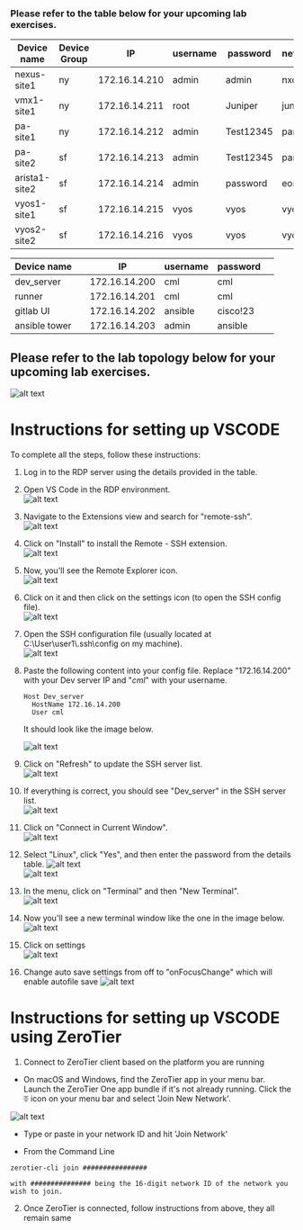 ### Please refer to the table below for your upcoming lab exercises.
| Device name  | Device Group |      IP       | username | password | network_os |
|--------------|--------------|---------------|----------|----------|------------|
| nexus-site1  |      ny      | 172.16.14.210 |   admin  | admin    |   nxos     |
| vmx1-site1   |      ny      | 172.16.14.211 |   root   | Juniper  |   junos    |
| pa-site1     |      ny      | 172.16.14.212 |   admin  | Test12345|   panos    |
| pa-site2     |      sf      | 172.16.14.213 |   admin  | Test12345|   panos    |
| arista1-site2|      sf      | 172.16.14.214 |   admin  | password |   eos      |
| vyos1-site1  |      sf      | 172.16.14.215 |   vyos   | vyos     |   vyos     |
| vyos2-site2  |      sf      | 172.16.14.216 |   vyos   | vyos     |   vyos     |

| Device name  |              |      IP       | username | password |            |
|--------------|--------------|---------------|----------|----------|------------|
| dev_server   |              | 172.16.14.200 |   cml    |   cml    |            |
| runner       |              | 172.16.14.201 |   cml    |   cml    |            |
| gitlab UI    |              | 172.16.14.202 | ansible  | cisco!23 |            |
| ansible tower|              | 172.16.14.203 |   admin  | ansible  |            |

## Please refer to the lab topology below for your upcoming lab exercises.

![alt text](assets\image-20.png)

# Instructions for setting up VSCODE
To complete all the steps, follow these instructions:

1. Log in to the RDP server using the details provided in the table.  

2. Open VS Code in the RDP environment.  
   ![alt text](assets\image.png)

3. Navigate to the Extensions view and search for "remote-ssh".  
   ![alt text](assets\image-2.png)

4. Click on "Install" to install the Remote - SSH extension.  
   ![alt text](assets\image-3.png)

5. Now, you'll see the Remote Explorer icon.  
   ![alt text](assets\image-4.png)

6. Click on it and then click on the settings icon (to open the SSH config file).  
   ![alt text](assets\image-5.png)

7. Open the SSH configuration file (usually located at C:\User\user1\\.ssh\config on my machine).  
   ![alt text](assets\image-6.png)

8. Paste the following content into your config file. Replace "172.16.14.200" with your Dev server IP and "*cml*" with your username.  
    ```
    Host Dev_server
      HostName 172.16.14.200
      User cml
    ```
   It should look like the image below.

   ![alt text](assets\image-18.png)

9. Click on "Refresh" to update the SSH server list.  
   ![alt text](assets\image-15.png)

10. If everything is correct, you should see "Dev_server" in the SSH server list.  
    ![alt text](assets\image-16.png)

11. Click on "Connect in Current Window".  
    ![alt text](assets\image-17.png)

12. Select "Linux", click "Yes", and then enter the password from the details table.
    ![alt text](assets\image-14.png)  
    ![alt text](assets\image-11.png)

13. In the menu, click on "Terminal" and then "New Terminal".  
    ![alt text](assets\image-12.png)

14. Now you'll see a new terminal window like the one in the image below.
    ![alt text](assets\image-13.png)

15. Click on settings  
    ![alt text](assets\02863b5c-adc8-4cbb-a5ac-25c9ddab5161.png)

16. Change auto save settings from off to "onFocusChange" which will enable autofile save
    ![alt text](assets\960527bc-55a3-4f49-a5fa-4050e119b459.png)


# Instructions for setting up VSCODE using ZeroTier
1. Connect to ZeroTier client based on the platform you are running

- On macOS and Windows, find the ZeroTier app in your menu bar. Launch the ZeroTier One app bundle if it's not already running. Click the ⏁ icon on your menu bar and select 'Join New Network'. 

![alt text](assets\image-19.png)

- Type or paste in your network ID and hit 'Join Network'

- From the Command Line

```text
zerotier-cli join ################

with ############### being the 16-digit network ID of the network you wish to join.
```
2. Once ZeroTier is connected, follow instructions from above, they all remain same
